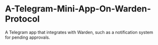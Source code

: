 # A-Telegram-Mini-App-On-Warden-Protocol
A Telegram app that integrates with Warden, such as a notification system for pending approvals.
